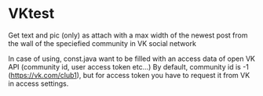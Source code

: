 # VKtest
Get text and pic (only) as attach with a max width of the newest post from the wall of the speciefied community in VK social network

In case of using, const.java want to be filled with an access data of open VK API (community id, user access token etc...)
By default, community id is -1 (https://vk.com/club1), but for access token you have to request it from VK in access settings.
